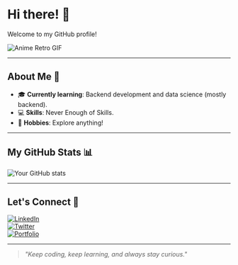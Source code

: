 # Hi there! 👋  
Welcome to my GitHub profile!  

![Anime Retro GIF](https://media.giphy.com/media/13HgwGsXF0aiGY/giphy.gif)

---

## About Me 🌟  
- 🎓 **Currently learning**: Backend development and data science (mostly backend).  
- 💻 **Skills**: Never Enough of Skills.  
- 🌱 **Hobbies**: Explore anything!  

---

## My GitHub Stats 📊  
![Your GitHub stats](https://github-readme-stats.vercel.app/api?username=yourusername&show_icons=true&theme=radical)  

---

## Let's Connect 🤝  
[![LinkedIn](https://img.shields.io/badge/-LinkedIn-blue?style=flat&logo=Linkedin&logoColor=white)](https://linkedin.com/in/yourprofile)  
[![Twitter](https://img.shields.io/badge/-Twitter-1da1f2?style=flat&logo=Twitter&logoColor=white)](https://twitter.com/yourusername)  
[![Portfolio](https://img.shields.io/badge/-Portfolio-black?style=flat&logo=Github&logoColor=white)](https://yourportfolio.com)  

---

> _"Keep coding, keep learning, and always stay curious."_  

